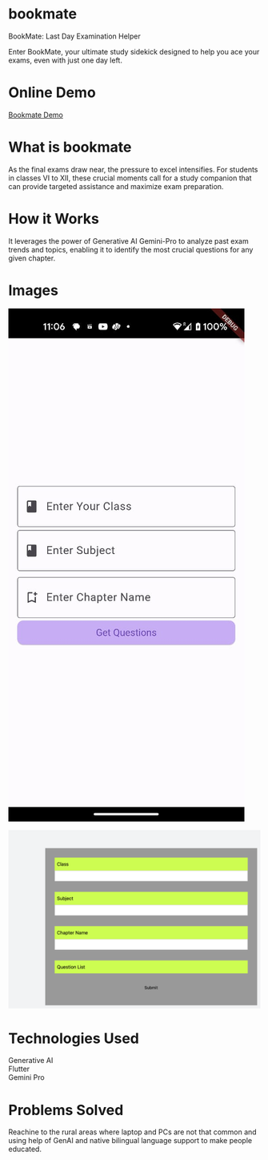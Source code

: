 # bookmate
BookMate: Last Day Examination Helper

Enter BookMate, your ultimate study sidekick designed to help you ace your exams, even with just one day left.


# Online Demo
<a href="https://darshan.sh/bookmate">Bookmate Demo</a>

# What is bookmate
As the final exams draw near, the pressure to excel intensifies. For students in classes VI to XII, these crucial moments call for a study companion that can provide targeted assistance and maximize exam preparation.


# How it Works
It leverages the power of Generative AI Gemini-Pro to analyze past exam trends and topics, enabling it to identify the most crucial questions for any given chapter.

# Images

![Bookmate-Android](lib/assets/bookmate-android.jpeg)


![Bookmate-Web](lib/assets/bookmate-web.png)

# Technologies Used

Generative AI  
Flutter  
Gemini Pro  


# Problems Solved

Reachine to the rural areas where laptop and PCs are not that common and using help of GenAI and native bilingual language support to make people educated.